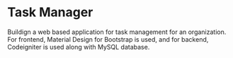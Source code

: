 # Task Manager
Buildign a web based application for task management for an organization.
For frontend, Material Design for Bootstrap is used, and for backend, Codeigniter is used along with MySQL database.
